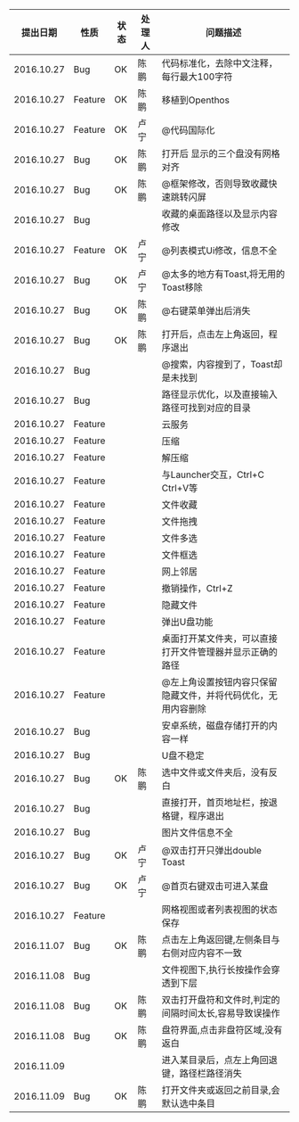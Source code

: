|提出日期|性质|状态|处理人|问题描述|
|-----|-----|-----|-----|-----|
|2016.10.27|Bug|OK|陈鹏|代码标准化，去除中文注释，每行最大100字符|
|2016.10.27|Feature|OK|陈鹏|移植到Openthos|
|2016.10.27|Feature|OK|卢宁|@代码国际化|
|2016.10.27|Bug|OK|陈鹏|打开后 显示的三个盘没有网格对齐|
|2016.10.27|Bug|OK|陈鹏|@框架修改，否则导致收藏快速跳转闪屏|
|2016.10.27|Bug|||收藏的桌面路径以及显示内容修改|
|2016.10.27|Feature|OK|卢宁|@列表模式Ui修改，信息不全|
|2016.10.27|Bug|OK|卢宁|@太多的地方有Toast,将无用的Toast移除|
|2016.10.27|Bug|OK|陈鹏|@右键菜单弹出后消失|
|2016.10.27|Bug|OK|陈鹏|打开后，点击左上角返回，程序退出|
|2016.10.27|Bug|||@搜索，内容搜到了，Toast却是未找到|
|2016.10.27|Bug|||路径显示优化，以及直接输入路径可找到对应的目录|
|2016.10.27|Feature|||云服务|
|2016.10.27|Feature|||压缩|
|2016.10.27|Feature|||解压缩|
|2016.10.27|Feature|||与Launcher交互，Ctrl+C Ctrl+V等|
|2016.10.27|Feature|||文件收藏|
|2016.10.27|Feature|||文件拖拽|
|2016.10.27|Feature|||文件多选|
|2016.10.27|Feature|||文件框选|
|2016.10.27|Feature|||网上邻居|
|2016.10.27|Feature|||撤销操作，Ctrl+Z|
|2016.10.27|Feature|||隐藏文件|
|2016.10.27|Feature|||弹出U盘功能|
|2016.10.27|Feature|||桌面打开某文件夹，可以直接打开文件管理器并显示正确的路径|
|2016.10.27|Feature|||@左上角设置按钮内容只保留隐藏文件，并将代码优化，无用内容删除|
|2016.10.27|Bug|||安卓系统，磁盘存储打开的内容一样|
|2016.10.27|Bug|||U盘不稳定|
|2016.10.27|Bug|OK|陈鹏|选中文件或文件夹后，没有反白|
|2016.10.27|Bug|||直接打开，首页地址栏，按退格键，程序退出|
|2016.10.27|Bug|||图片文件信息不全|
|2016.10.27|Bug|OK|卢宁|@双击打开只弹出double Toast|
|2016.10.27|Bug|OK|卢宁|@首页右键双击可进入某盘|
|2016.10.27|Feature|||网格视图或者列表视图的状态保存|
|2016.11.07|Bug|OK|陈鹏|点击左上角返回键,左侧条目与右侧对应内容不一致|
|2016.11.08|Bug|||文件视图下,执行长按操作会穿透到下层|
|2016.11.08|Bug|OK|陈鹏|双击打开盘符和文件时,判定的间隔时间太长,容易导致误操作|
|2016.11.08|Bug|OK|陈鹏|盘符界面,点击非盘符区域,没有返白|
|2016.11.09||||进入某目录后，点左上角回退键，路径栏路径消失|
|2016.11.09|Bug|OK|陈鹏|打开文件夹或返回之前目录,会默认选中条目|
